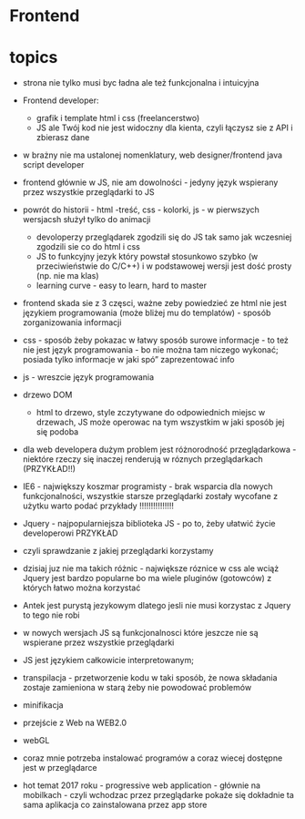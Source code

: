 # Frontend


# topics
- strona nie tylko musi byc ładna ale też funkcjonalna i intuicyjna
- Frontend developer:
	- grafik i template html i css (freelancerstwo)
	- JS ale Twój kod nie jest widoczny dla kienta, czyli łączysz sie z API i zbierasz dane
- w brażny nie ma ustalonej nomenklatury, web designer/frontend java script developer
- frontend głównie w JS, nie am dowolności - jedyny język wspierany przez wszystkie przeglądarki to JS
- powrót do historii - html -treść, css - kolorki, js - w pierwszych wersjacsh służył tylko do animacji
	- devoloperzy przeglądarek zgodzili się do JS tak samo jak wczesniej zgodzili sie co do html i css
	- JS to funkcyjny jezyk który powstał stosunkowo szybko (w przeciwieństwie do C/C++) i w podstawowej wersji jest dość prosty (np. nie ma klas)
	- learning curve - easy to learn, hard to master
- frontend skada sie z 3 częsci, ważne zeby powiedzieć ze html nie jest językiem programowania (może bliżej mu do templatów) - sposób zorganizowania informacji
- css - sposób żeby pokazac w łatwy sposób surowe informacje - to też nie jest język programowania - bo nie można tam niczego wykonać; posiada tylko informacje w jaki spó” zaprezentować info
- js - wreszcie język programowania

- drzewo DOM
	- html to drzewo, style zczytywane do odpowiednich miejsc  w drzewach, JS może operowac na tym wszystkim w jaki sposób jej się podoba
- dla web developera dużym problem jest różnorodność przeglądarkowa - niektóre rzeczy się inaczej renderują w róznych przeglądarkach (PRZYKŁAD!!)
- IE6 - największy koszmar programisty - brak wsparcia dla nowych funkcjonalności, wszystkie starsze przeglądarki zostały wycofane z użytku
warto podać przykłady !!!!!!!!!!!!!!!
- Jquery - najpopularniejsza biblioteka JS - po to, żeby ułatwić życie developerowi
PRZYKŁAD
- czyli sprawdzanie z jakiej przeglądarki korzystamy
- dzisiaj juz nie ma takich różnic - największe róznice w css ale wciąż Jquery jest bardzo popularne bo ma wiele pluginów (gotowców) z których łatwo można korzystać
- Antek jest purystą jezykowym dlatego jesli nie musi korzystac z Jquery to tego nie robi
- w nowych wersjach JS są funkcjonalnosci które jeszcze nie są wspierane przez wszystkie przeglądarki
- JS jest językiem całkowicie interpretowanym; 
- transpilacja - przetworzenie kodu w taki sposób, że nowa składania zostaje zamieniona w starą żeby nie powodować problemów
- minifikacja 
- przejście z Web na WEB2.0
- webGL
- coraz mnie potrzeba instalować programów a coraz wiecej dostępne jest w przeglądarce
- hot temat 2017 roku - progressive web application - głównie na mobilkach - czyli wchodzac przez przeglądarke pokaże się dokładnie ta sama aplikacja co zainstalowana przez app store
